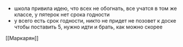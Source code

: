 * школа привила идею, что всех не обогнать, все учатся в том же классе, у пятерок нет срока годности
* у всего есть срок годности, никто не придет не позовет к доске чтобы поставить 5, нужно идти и брать, как можно скорее

[[Маркарян]]